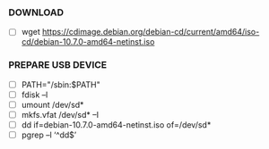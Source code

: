 ### DOWNLOAD
- [ ] wget https://cdimage.debian.org/debian-cd/current/amd64/iso-cd/debian-10.7.0-amd64-netinst.iso

### PREPARE USB DEVICE
- [ ] PATH="/sbin:$PATH"
- [ ] fdisk –l
- [ ] umount /dev/sd*
- [ ] mkfs.vfat /dev/sd* –I
- [ ] dd if=debian-10.7.0-amd64-netinst.iso of=/dev/sd*
- [ ] pgrep –l ‘^dd$’
